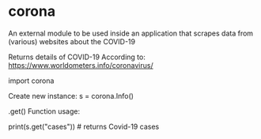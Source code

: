 # corona
An external module to be used inside an application that scrapes data from (various) websites about the COVID-19

Returns details of COVID-19
According to: https://www.worldometers.info/coronavirus/

import corona

Create new instance:
s = corona.Info()


.get() Function usage:

print(s.get("cases"))  # returns Covid-19 cases

